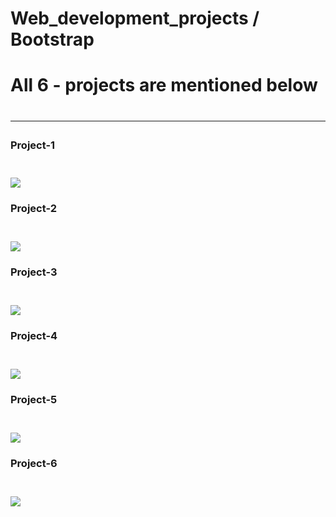 # Web_development_projects / Bootstrap

 <h1> All 6 - projects are mentioned below<h1>

  <hr>
 <h3> Project-1<h3>
 <br>
 <img src="img/project11.jpg" >
 <h3> Project-2<h3>
 <br>
 <img src="img/project22.jpg" >
 <h3> Project-3<h3>
 <br>
 <img src="img/project33.jpg" >
 <h3> Project-4<h3>
 <br>
 <img src="img/project44.jpg" >
 <h3> Project-5<h3>
 <br>
 <img src="img/project55.jpg" >
 <h3> Project-6<h3>
 <br>
 <img src="img/project66.jpg" >
